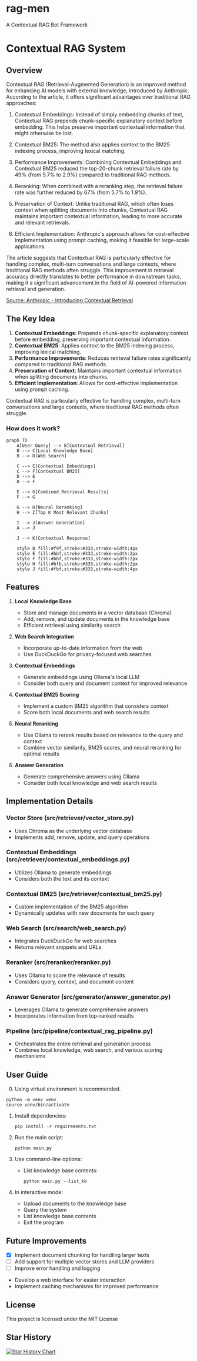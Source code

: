 # rag-men
A Contextual RAG Bot Framework

# Contextual RAG System

## Overview

Contextual RAG (Retrieval-Augmented Generation) is an improved method for enhancing AI models with external knowledge, introduced by Anthropic. According to the article, it offers significant advantages over traditional RAG approaches:

1. Contextual Embeddings: Instead of simply embedding chunks of text, Contextual RAG prepends chunk-specific explanatory context before embedding. This helps preserve important contextual information that might otherwise be lost.

2. Contextual BM25: The method also applies context to the BM25 indexing process, improving lexical matching.

3. Performance Improvements: Combining Contextual Embeddings and Contextual BM25 reduced the top-20-chunk retrieval failure rate by 49% (from 5.7% to 2.9%) compared to traditional RAG methods.

4. Reranking: When combined with a reranking step, the retrieval failure rate was further reduced by 67% (from 5.7% to 1.9%).

5. Preservation of Context: Unlike traditional RAG, which often loses context when splitting documents into chunks, Contextual RAG maintains important contextual information, leading to more accurate and relevant retrievals.

6. Efficient Implementation: Anthropic's approach allows for cost-effective implementation using prompt caching, making it feasible for large-scale applications.

The article suggests that Contextual RAG is particularly effective for handling complex, multi-turn conversations and large contexts, where traditional RAG methods often struggle. This improvement in retrieval accuracy directly translates to better performance in downstream tasks, making it a significant advancement in the field of AI-powered information retrieval and generation.

[Source: Anthropic - Introducing Contextual Retrieval](https://www.anthropic.com/news/contextual-retrieval)

## The Key Idea

1. **Contextual Embeddings**: Prepends chunk-specific explanatory context before embedding, preserving important contextual information.
2. **Contextual BM25**: Applies context to the BM25 indexing process, improving lexical matching.
3. **Performance Improvements**: Reduces retrieval failure rates significantly compared to traditional RAG methods.
4. **Preservation of Context**: Maintains important contextual information when splitting documents into chunks.
5. **Efficient Implementation**: Allows for cost-effective implementation using prompt caching.

Contextual RAG is particularly effective for handling complex, multi-turn conversations and large contexts, where traditional RAG methods often struggle.

### How does it work?

```mermaid
graph TD
    A[User Query] --> B[Contextual Retrieval]
    B --> C[Local Knowledge Base]
    B --> D[Web Search]
    
    C --> E[Contextual Embeddings]
    C --> F[Contextual BM25]
    D --> E
    D --> F
    
    E --> G[Combined Retrieval Results]
    F --> G
    
    G --> H[Neural Reranking]
    H --> I[Top K Most Relevant Chunks]
    
    I --> J[Answer Generation]
    A --> J
    
    J --> K[Contextual Response]

    style B fill:#f9f,stroke:#333,stroke-width:4px
    style E fill:#bbf,stroke:#333,stroke-width:2px
    style F fill:#bbf,stroke:#333,stroke-width:2px
    style H fill:#bfb,stroke:#333,stroke-width:2px
    style J fill:#fbf,stroke:#333,stroke-width:4px
```





## Features

1. **Local Knowledge Base**
   - Store and manage documents in a vector database (Chroma)
   - Add, remove, and update documents in the knowledge base
   - Efficient retrieval using similarity search

2. **Web Search Integration**
   - Incorporate up-to-date information from the web
   - Use DuckDuckGo for privacy-focused web searches

3. **Contextual Embeddings**
   - Generate embeddings using Ollama's local LLM
   - Consider both query and document context for improved relevance

4. **Contextual BM25 Scoring**
   - Implement a custom BM25 algorithm that considers context
   - Score both local documents and web search results

5. **Neural Reranking**
   - Use Ollama to rerank results based on relevance to the query and context
   - Combine vector similarity, BM25 scores, and neural reranking for optimal results

6. **Answer Generation**
   - Generate comprehensive answers using Ollama
   - Consider both local knowledge and web search results


## Implementation Details

### Vector Store (src/retriever/vector_store.py)
- Uses Chroma as the underlying vector database
- Implements add, remove, update, and query operations

### Contextual Embeddings (src/retriever/contextual_embeddings.py)
- Utilizes Ollama to generate embeddings
- Considers both the text and its context

### Contextual BM25 (src/retriever/contextual_bm25.py)
- Custom implementation of the BM25 algorithm
- Dynamically updates with new documents for each query

### Web Search (src/search/web_search.py)
- Integrates DuckDuckGo for web searches
- Returns relevant snippets and URLs

### Reranker (src/reranker/reranker.py)
- Uses Ollama to score the relevance of results
- Considers query, context, and document content

### Answer Generator (src/generator/answer_generator.py)
- Leverages Ollama to generate comprehensive answers
- Incorporates information from top-ranked results

### Pipeline (src/pipeline/contextual_rag_pipeline.py)
- Orchestrates the entire retrieval and generation process
- Combines local knowledge, web search, and various scoring mechanisms

## User Guide

0. Using virtual environment is recommended.
```
python -m venv venv
source venv/bin/activate
```


1. Install dependencies:
   ```
   pip install -r requirements.txt
   ```

2. Run the main script:
   ```
   python main.py
   ```

3. Use command-line options:
   - List knowledge base contents:
     ```
     python main.py --list_kb
     ```

4. In interactive mode:
   - Upload documents to the knowledge base
   - Query the system
   - List knowledge base contents
   - Exit the program

## Future Improvements

- [x] Implement document chunking for handling larger texts
- [ ] Add support for multiple vector stores and LLM providers
- [ ] Improve error handling and logging
- Develop a web interface for easier interaction
- Implement caching mechanisms for improved performance

## License

This project is licensed under the MIT License


## Star History

<a href="https://star-history.com/#yguo/rag-men&Date">
 <picture>
   <source media="(prefers-color-scheme: dark)" srcset="https://api.star-history.com/svg?repos=yguo/rag-men&type=Date&theme=dark" />
   <source media="(prefers-color-scheme: light)" srcset="https://api.star-history.com/svg?repos=yguo/rag-men&type=Date" />
   <img alt="Star History Chart" src="https://api.star-history.com/svg?repos=yguo/rag-men&type=Date" />
 </picture>
</a>